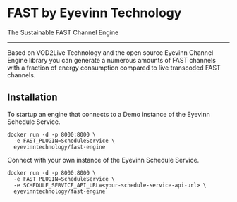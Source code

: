 # FAST by Eyevinn Technology

The Sustainable FAST Channel Engine

---

Based on VOD2Live Technology and the open source Eyevinn Channel Engine library you can generate a numerous amounts of FAST channels with a fraction of energy consumption compared to live transcoded FAST channels.

## Installation

To startup an engine that connects to a Demo instance of the Eyevinn Schedule Service.

```
docker run -d -p 8000:8000 \
  -e FAST_PLUGIN=ScheduleService \
  eyevinntechnology/fast-engine
```

Connect with your own instance of the Eyevinn Schedule Service.

```
docker run -d -p 8000:8000 \
  -e FAST_PLUGIN=ScheduleService \
  -e SCHEDULE_SERVICE_API_URL=<your-schedule-service-api-url> \
  eyevinntechnology/fast-engine
```
